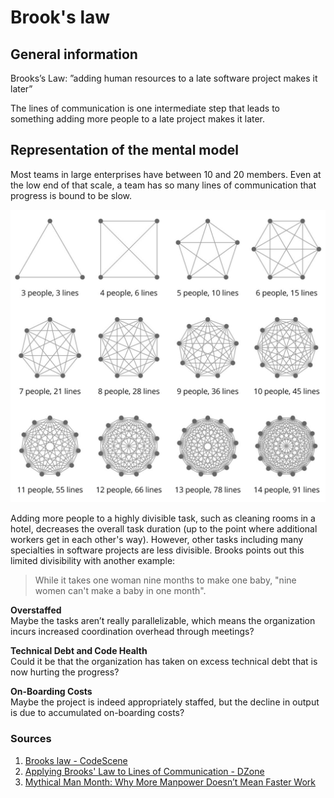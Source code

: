 # Brook's law

## General information
Brooks’s Law: ”adding human resources to a late software project makes it later”
<p>
The lines of communication is one intermediate step that leads to something adding more people to a late project makes it later.
</p>

## Representation of the mental model
Most teams in large enterprises have between 10 and 20 members. 
Even at the low end of that scale, a team has so many lines of communication that progress is bound to be slow.


![](lines-of-communication.jpg)


<p>
Adding more people to a highly divisible task, such as cleaning rooms in a hotel, decreases the overall task duration (up to the point where additional workers get in each other's way). However, other tasks including many specialties in software projects are less divisible. Brooks points out this limited divisibility with another example:
</p>

>  While it takes one woman nine months to make one baby, "nine women can't make a baby in one month".


**Overstaffed** \
Maybe the tasks aren’t really parallelizable, which means the organization incurs increased coordination overhead through meetings?

**Technical Debt and Code Health** \
Could it be that the organization has taken on excess technical debt that is now hurting the progress?


**On-Boarding Costs** \
Maybe the project is indeed appropriately staffed, but the decline in output is due to accumulated on-boarding costs?



### Sources
1. [Brooks law - CodeScene](https://codescene.com/blog/visualize-brooks-law/)
2. [Applying Brooks' Law to Lines of Communication - DZone](https://dzone.com/articles/applying-brooks-law-to-lines-of-communication-and)
3. [Mythical Man Month: Why More Manpower Doesn’t Mean Faster Work](https://www.youtube.com/watch?v=Xsd7rJMmZHg)
